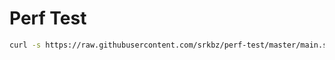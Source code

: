 # Perf Test

```bash
curl -s https://raw.githubusercontent.com/srkbz/perf-test/master/main.sh | bash
```
